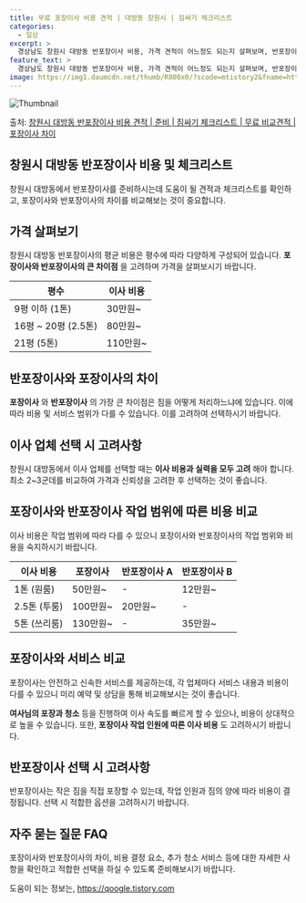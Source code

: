 ```yaml
---
title: 무료 포장이사 비용 견적 | 대방동 창원시 | 짐싸기 체크리스트
categories:
  - 일상
excerpt: >
  경상남도 창원시 대방동 반포장이사 비용, 가격 견적이 어느정도 되는지 살펴보며, 반포장이사를 준비함에 있어 짐싸기 준비 체크리스트가 무엇인지 보겠습니다. 마지막으로 포장이사와 차이점을 통해 무료 비교견적으로 어떤 것이 더 합리적인 선택인지 공유 드립니다.창원시 대방동 포장이사 견적 샘플 보기 👈 클릭창원시 대방동 포장이사 가격 살펴보기 👈 클릭창원시 대방동 반포장이사 평균 이사 비용평수창원시 대방동 평균 이사 비용원룸 이사9평 이하 (1톤)30만원~투룸/쓰리룸 이사16평 ~ 20평 (2.5톤)80만원~쓰리룸 이사21평 (5톤) ~110만원~우리집 무료 이사견적 받기 👈 클릭포장 vs 반포장: 움직임의 큰 차이점포장이사와 반포장이사의 가장 큰 차이점은 짐을 어떻게 처리하느냐에 있습니다. 포장이사는 모..
feature_text: >
  경상남도 창원시 대방동 반포장이사 비용, 가격 견적이 어느정도 되는지 살펴보며, 반포장이사를 준비함에 있어 짐싸기 준비 체크리스트가 무엇인지 보겠습니다. 마지막으로 포장이사와 차이점을 통해 무료 비교견적으로 어떤 것이 더 합리적인 선택인지 공유 드립니다.창원시 대방동 포장이사 견적 샘플 보기 👈 클릭창원시 대방동 포장이사 가격 살펴보기 👈 클릭창원시 대방동 반포장이사 평균 이사 비용평수창원시 대방동 평균 이사 비용원룸 이사9평 이하 (1톤)30만원~투룸/쓰리룸 이사16평 ~ 20평 (2.5톤)80만원~쓰리룸 이사21평 (5톤) ~110만원~우리집 무료 이사견적 받기 👈 클릭포장 vs 반포장: 움직임의 큰 차이점포장이사와 반포장이사의 가장 큰 차이점은 짐을 어떻게 처리하느냐에 있습니다. 포장이사는 모..
image: https://img1.daumcdn.net/thumb/R800x0/?scode=mtistory2&fname=https%3A%2F%2Fblog.kakaocdn.net%2Fdn%2FU0mjq%2FbtsHaOE7hTE%2FsxcOW8Vep6Jok9sMgLRXR1%2Fimg.webp
---
```


![Thumbnail](https://img1.daumcdn.net/thumb/R800x0/?scode=mtistory2&fname=https%3A%2F%2Fblog.kakaocdn.net%2Fdn%2FU0mjq%2FbtsHaOE7hTE%2FsxcOW8Vep6Jok9sMgLRXR1%2Fimg.webp)

<p>출처: <a href="https://qoogle.tistory.com/9359" rel="dofollow">창원시 대방동 반포장이사 비용 견적 | 준비 | 짐싸기 체크리스트 | 무료 비교견적 | 포장이사 차이</a> </p>

## 창원시 대방동 반포장이사 비용 및 체크리스트

창원시 대방동에서 반포장이사를 준비하시는데 도움이 될 견적과 체크리스트를 확인하고, 포장이사와 반포장이사의 차이를 비교해보는 것이
중요합니다.

## 가격 살펴보기

창원시 대방동 반포장이사의 평균 비용은 평수에 따라 다양하게 구성되어 있습니다. **포장이사와 반포장이사의 큰 차이점** 을 고려하며 가격을
살펴보시기 바랍니다.

**평수** | **이사 비용**  
---|---  
9평 이하 (1톤) | 30만원~  
16평 ~ 20평 (2.5톤) | 80만원~  
21평 (5톤) | 110만원~  
  
## 반포장이사와 포장이사의 차이

**포장이사** 와 **반포장이사** 의 가장 큰 차이점은 짐을 어떻게 처리하느냐에 있습니다. 이에 따라 비용 및 서비스 범위가 다를 수
있습니다. 이를 고려하여 선택하시기 바랍니다.

## 이사 업체 선택 시 고려사항

창원시 대방동에서 이사 업체를 선택할 때는 **이사 비용과 실력을 모두 고려** 해야 합니다. 최소 2~3군데를 비교하여 가격과 신뢰성을
고려한 후 선택하는 것이 좋습니다.

## 포장이사와 반포장이사 작업 범위에 따른 비용 비교

이사 비용은 작업 범위에 따라 다를 수 있으니 포장이사와 반포장이사의 작업 범위와 비용을 숙지하시기 바랍니다.

**이사 비용** | **포장이사** | **반포장이사 A** | **반포장이사 B**  
---|---|---|---  
1톤 (원룸) | 50만원~ | - | 12만원~  
2.5톤 (투룸) | 100만원~ | 20만원~ | -  
5톤 (쓰리룸) | 130만원~ | - | 35만원~  
  
## 포장이사와 서비스 비교

포장이사는 안전하고 신속한 서비스를 제공하는데, 각 업체마다 서비스 내용과 비용이 다를 수 있으니 미리 예약 및 상담을 통해 비교해보시는
것이 좋습니다.



**여사님의 포장과 청소** 등을 진행하여 이사 속도를 빠르게 할 수 있으나, 비용이 상대적으로 높을 수 있습니다. 또한, **포장이사 작업
인원에 따른 이사 비용** 도 고려하시기 바랍니다.

## 반포장이사 선택 시 고려사항

반포장이사는 작은 짐을 직접 포장할 수 있는데, 작업 인원과 짐의 양에 따라 비용이 결정됩니다. 선택 시 적합한 옵션을 고려하시기 바랍니다.

## 자주 묻는 질문 FAQ

포장이사와 반포장이사의 차이, 비용 결정 요소, 추가 청소 서비스 등에 대한 자세한 사항을 확인하고 적합한 선택을 하실 수 있도록
준비해보시기 바랍니다.

 

도움이 되는 정보는, <a href="https://qoogle.tistory.com" rel="dofollow">https://qoogle.tistory.com</a>


